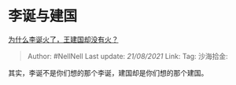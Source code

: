 # 李诞与建国

[为什么李诞火了，王建国却没有火？](https://www.zhihu.com/question/341373073/answer/822777184)

> Author: #NellNell
> Last update: *21/08/2021*
> Link:
> Tag:
> 沙海拾金:

其实，李诞不是你们想的那个李诞，建国却是你们想的那个建国。
